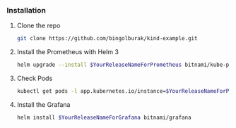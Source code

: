 ```sh

```


### Installation

1. Clone the repo
   ```sh
   git clone https://github.com/bingolburak/kind-example.git
   ```
2. Install the Prometheus with Helm 3
   ```sh
   helm upgrade --install $YourReleaseNameForPrometheus bitnami/kube-prometheus --values prometheus/prometheus-values.yaml 
   ```
3. Check Pods
   ```sh
   kubectl get pods -l app.kubernetes.io/instance=$YourReleaseNameForPrometheus -w
   ```
4. Install the Grafana
   ```sh
   helm install $YourReleaseNameForGrafana bitnami/grafana
   ```
